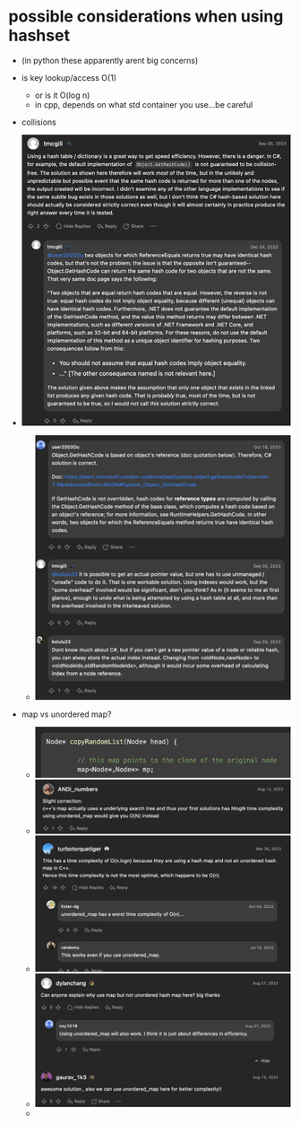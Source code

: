 

# possible considerations when using hashset
- (in python these apparently arent big concerns)
- is key lookup/access O(1)
	- or is it O(log n)
	- in cpp, depends on what std container you use...be careful
- collisions


- ![](../!assets/attachments/Pasted%20image%2020240312182955.png)
	- ![](../!assets/attachments/Pasted%20image%2020240312183011.png)
- map vs unordered map?
	- ![](../!assets/attachments/Pasted%20image%2020240312183151.png)
	- ![](../!assets/attachments/Pasted%20image%2020240312183132.png)
	- ![](../!assets/attachments/Pasted%20image%2020240312183223.png)
	- ![](../!assets/attachments/Pasted%20image%2020240312183316.png)
	- 